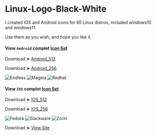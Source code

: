 # Linux-Logo-Black-White
I created IOS and Android icons for 65 Linux distros, included windows10 and windows11.

Use them as you wish, and hope you like it. 

#### View `Android` complet [Icon Set](https://github.com/chris1111/Linux-Logo-Black-White/blob/main/View-Set-Android.md)

Download ➤ [Android_512](https://minhaskamal.github.io/DownGit/#/home?url=https://github.com/chris1111/Linux-Logo-Black-White/tree/main/Android_512)

Download ➤ [Android_256](https://minhaskamal.github.io/DownGit/#/home?url=https://github.com/chris1111/Linux-Logo-Black-White/tree/main/Android_256) 

![Endless](https://github.com/chris1111/Linux-Logo-Black-White/assets/6248794/6ff6805f-a66e-4974-9077-704b0b0c4de0) ![Mageia
](https://github.com/chris1111/Linux-Logo-Black-White/assets/6248794/d93f5d9f-115a-4337-b462-af5030dadd19) ![Redhat](https://github.com/chris1111/Linux-Logo-Black-White/assets/6248794/b8a2888d-acec-4893-9b93-3067fc5021c3)



#### View `IOS` complet [Icon Set](https://github.com/chris1111/Linux-Logo-Black-White/blob/main/View-Set-IOS.md)
 
Download ➤ [IOS_512](https://minhaskamal.github.io/DownGit/#/home?url=https://github.com/chris1111/Linux-Logo-Black-White/tree/main/IOS_512)

Download ➤ [IOS_256](https://minhaskamal.github.io/DownGit/#/home?url=https://github.com/chris1111/Linux-Logo-Black-White/tree/main/IOS_256)

![Fedora](https://github.com/chris1111/Linux-Logo-Black-White/assets/6248794/51cb5366-1858-400d-bcc7-2feec1c2eece) ![Slackware](https://github.com/chris1111/Linux-Logo-Black-White/assets/6248794/6d2a60d1-e9e0-4b1c-b030-8d9ff1e0f5c3) ![Zorin](https://github.com/chris1111/Linux-Logo-Black-White/assets/6248794/23fbc460-0fbb-46ac-8d2c-7ce0c605112b)


Download ➤ [View Site](https://chris1111.github.io/Linux-Logo-Black-White/)



  



